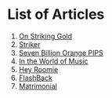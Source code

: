 <!-- TITLE: Whisper in the Woods Vol 1 Issue 1-->
<!-- SUBTITLE: Published September 2017 -->

# List of Articles
1. [On Striking Gold](/news/witw/vol-1/1/striking-gold)
2. [Striker](/news/witw/vol-1/1/striker)
3. [Seven Billion Orange PIPS](/news/witw/vol-1/1/seven-bill)
4. [In the World of Music](/news/witw/vol-1/1/music-world)
5. [Hey Roomie](/news/witw/vol-1/1/roomie)
6. [FlashBack](/news/witw/vol-1/1/flashback)
7. [Matrimonial](/news/witw/vol-1/1/matrimonial)